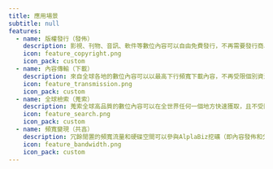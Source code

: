 ```yaml
---
title: 應用場景
subtitle: null
features:
  - name: 版權發行（發佈）
    description: 影視、刊物、音訊、軟件等數位內容可以自由免費發行，不再需要發行商、影視院線、監管機构授權及審批即可在保護版權和收益的情况下走向全球市場
    icon: feature_copyright.png
    icon_pack: custom
  - name: 內容傳輸（下載）
    description: 來自全球各地的數位內容可以以最高下行頻寬下載內容，不再受限個別資源上行頻寬速度限制的享受暢快的傳輸體驗
    icon: feature_transmission.png
    icon_pack: custom
  - name: 全球檢索（蒐索）
    description: 蒐索全球高品質的數位內容可以在全世界任何一個地方快速獲取，且不受防火牆的影響（無需網絡代理）
    icon: feature_search.png
    icon_pack: custom
  - name: 頻寬變現（共亯）
    description: 冗餘閒置的頻寬流量和硬碟空間可以參與AlplaBiz挖礦（即內容發佈和分享流量）獲得收益，將電腦資源剩餘價值最大化，實現頻寬資源的變現
    icon: feature_bandwidth.png
    icon_pack: custom
---
```

